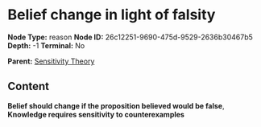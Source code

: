 # Belief change in light of falsity

**Node Type:** reason
**Node ID:** 26c12251-9690-475d-9529-2636b30467b5
**Depth:** -1
**Terminal:** No

**Parent:** [Sensitivity Theory](sensitivity-theory.md)

## Content

**Belief should change if the proposition believed would be false**, **Knowledge requires sensitivity to counterexamples**
